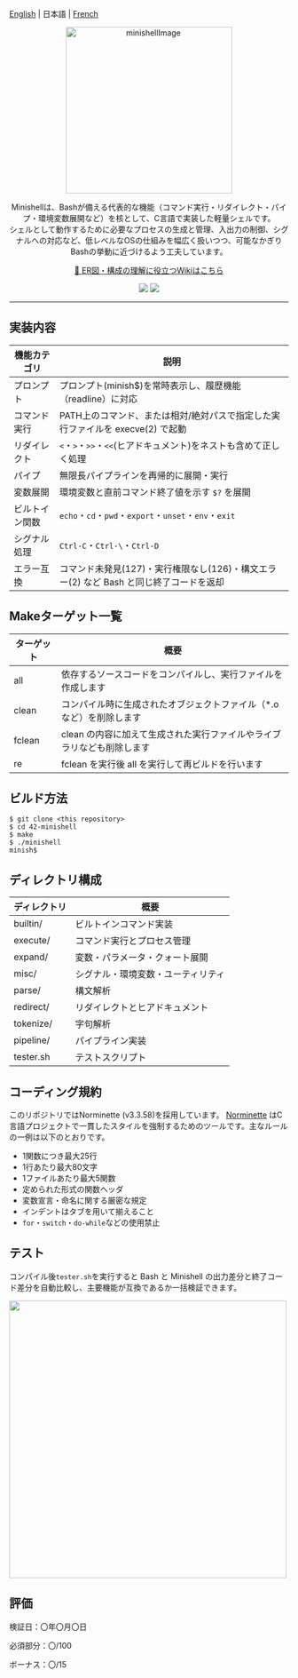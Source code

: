 [English](./README_en.md) | 日本語 | [French](./README_fr.md)

<p align="center">
  <picture>
    <img height="300" alt="minishellImage" src="https://github.com/user-attachments/assets/96aab2ee-f9e3-4db8-ac33-61ad4aed5ad8">
  </picture>
</p>

<p align="center">
Minishellは、Bashが備える代表的な機能（コマンド実行・リダイレクト・パイプ・環境変数展開など）を核として、C言語で実装した軽量シェルです。<br>
シェルとして動作するために必要なプロセスの生成と管理、入出力の制御、シグナルへの対応など、低レベルなOSの仕組みを幅広く扱いつつ、可能なかぎりBashの挙動に近づけるよう工夫しています。
</p>

<p align="center">
  <a href="https://github.com/liqsuq/42-minishell/wiki">🐚 ER図・構成の理解に役立つWikiはこちら</a>
</p>

<p align="center">
  <img src="https://img.shields.io/badge/-C-213a70.svg?logo=C&style=flat">
  <img src="https://img.shields.io/badge/-Linux-ea5520.svg?logo=linux&style=flat">
</p>

<hr>

## 実装内容

| 機能カテゴリ | 説明 |
|-----------|---------------------------------------------------------------------|
| プロンプト   | 	プロンプト(minish$)を常時表示し、履歴機能（readline）に対応 |
| コマンド実行      | PATH上のコマンド、または相対/絶対パスで指定した実行ファイルを execve(2) で起動 |
| リダイレクト    | `<`・`>`・`>>`・`<<`(ヒアドキュメント)をネストも含めて正しく処理 |
| パイプ | 無限長パイプラインを再帰的に展開・実行 |
| 変数展開   | 環境変数と直前コマンド終了値を示す `$?` を展開 |
| ビルトイン関数     | `echo`・`cd`・`pwd`・`export`・`unset`・`env`・`exit` |
| シグナル処理   | `Ctrl-C`・`Ctrl-\`・`Ctrl-D` |
| エラー互換 | コマンド未発見(127)・実行権限なし(126)・構文エラー(2) など Bash と同じ終了コードを返却 |

## Makeターゲット一覧
| ターゲット | 概要 |
|-----------|-------------------------------------------------|
| all | 依存するソースコードをコンパイルし、実行ファイルを作成します |
| clean | コンパイル時に生成されたオブジェクトファイル（*.o など）を削除します |
| fclean | clean の内容に加えて生成された実行ファイルやライブラリなども削除します |
| re | fclean を実行後 all を実行して再ビルドを行います |

## ビルド方法
```
$ git clone <this repository>
$ cd 42-minishell
$ make
$ ./minishell
minish$
```

## ディレクトリ構成
| ディレクトリ | 概要 |
|------------|----------------------------------|
| builtin/   | ビルトインコマンド実装 |
| execute/   | コマンド実行とプロセス管理 |
| expand/    | 変数・パラメータ・クォート展開 |
| misc/      | シグナル・環境変数・ユーティリティ |
| parse/     | 構文解析 |
| redirect/  | リダイレクトとヒアドキュメント |
| tokenize/  | 字句解析 |
| pipeline/  | パイプライン実装 |
| tester.sh  | テストスクリプト |

## コーディング規約
このリポジトリではNorminette (v3.3.58)を採用しています。
[Norminette](https://github.com/42School/norminette)
はC言語プロジェクトで一貫したスタイルを強制するためのツールです。主なルールの一例は以下のとおりです。

- 1関数につき最大25行
- 1行あたり最大80文字
- 1ファイルあたり最大5関数
- 定められた形式の関数ヘッダ
- 変数宣言・命名に関する厳密な規定
- インデントはタブを用いて揃えること
- `for`・`switch`・`do-while`などの使用禁止
  
## テスト
コンパイル後`tester.sh`を実行すると Bash と Minishell の出力差分と終了コード差分を自動比較し、主要機能が互換であるか一括検証できます。
<p align="left">
  <img src="https://github.com/user-attachments/assets/acb01f2c-5a10-4465-86d0-332571e75438" height="500">
</p>

## 評価

検証日：〇年〇月〇日

必須部分：〇/100

ボーナス：〇/15

